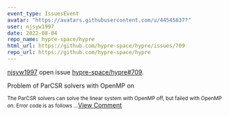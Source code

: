 ```yaml
---
event_type: IssuesEvent
avatar: "https://avatars.githubusercontent.com/u/44545837?"
user: njsyw1997
date: 2022-08-04
repo_name: hypre-space/hypre
html_url: https://github.com/hypre-space/hypre/issues/709
repo_url: https://github.com/hypre-space/hypre
---
```


<a href='https://github.com/njsyw1997' target='_blank'>njsyw1997</a> open issue <a href='https://github.com/hypre-space/hypre/issues/709' target='_blank'>hypre-space/hypre#709</a>.

<p>Problem of ParCSR solvers with OpenMP on</p><small>The ParCSR solvers can solve the linear system with OpenMP off, but failed with OpenMP on. Error code is as follows...</small><a href='https://github.com/hypre-space/hypre/issues/709' target='_blank'>View Comment</a>